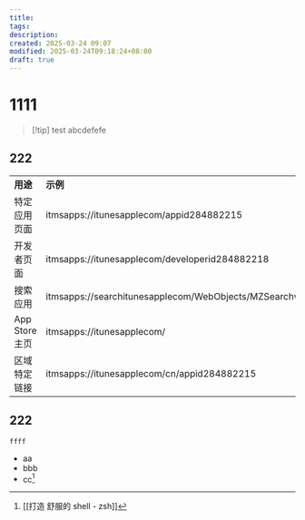```yaml
---
title: 
tags: 
description: 
created: 2025-03-24 09:07
modified: 2025-03-24T09:18:24+08:00
draft: true
---
```

# 1111
>[!tip] test
>abcdefefe
## 222
|   |   |
|---|---|
|**用途**|**示例**|
|特定应用页面|itmsapps://itunesapplecom/appid284882215|
|开发者页面|itmsapps://itunesapplecom/developerid284882218|
|搜索应用|itmsapps://searchitunesapplecom/WebObjects/MZSearchwoawa/searchqTwitter|
|App Store 主页|itmsapps://itunesapplecom/|
|区域特定链接|itmsapps://itunesapplecom/cn/appid284882215|

## 222
```
ffff
```
- aa
- bbb
- cc[^1]

[^1]: [[打造 舒服的 shell - zsh]]
